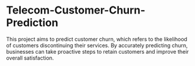 # Telecom-Customer-Churn-Prediction
This project aims to predict customer churn, which refers to the likelihood of customers discontinuing their services. By accurately predicting churn, businesses can take proactive steps to retain customers and improve their overall satisfaction.
